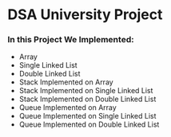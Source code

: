 # DSA University Project
### In this Project We Implemented:
- Array
- Single Linked List
- Double Linked List
- Stack Implemented on Array
- Stack Implemented on Single Linked List
- Stack Implemented on Double Linked List
- Queue Implemented on Array
- Queue Implemented on Single Linked List
- Queue Implemented on Double Linked List
